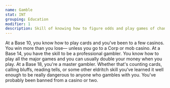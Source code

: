 ```yaml
---
name: Gamble
stat: INT
grouping: Education
modifier: 1
description: Skill of knowing how to figure odds and play games of chance successfully.
---
```


At a Base 10, you know how to play cards and you've
been to a few casinos. You win more than you lose—
unless you go to a Corp or mob casino. At a Base
14, you have the skill to be a professional gambler.
You know how to play all the major games and you
can usually double your money when you play. At
a Base 18, you're a master gambler. Whether that's
counting cards, calling bluffs, reading tells, or some
other eldritch skill you've learned it well enough to be
really dangerous to anyone who gambles with you.
You've probably been banned from a casino or two.